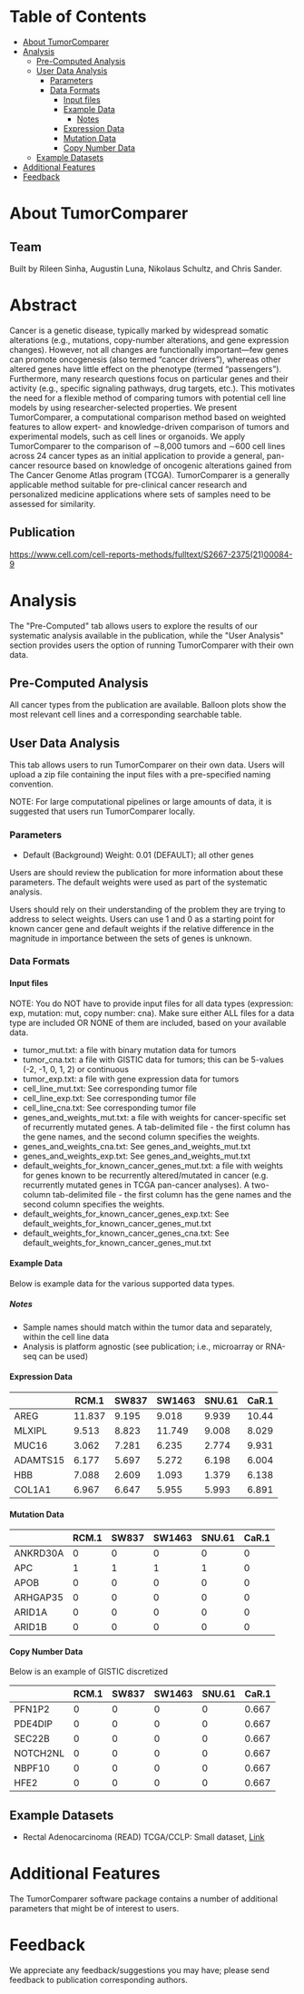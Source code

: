 # Table of Contents 

- [About TumorComparer](#about-tumorcomparer)
- [Analysis](#analysis)
  * [Pre-Computed Analysis](#pre-computed-analysis)
  * [User Data Analysis](#user-data-analysis)
    + [Parameters](#parameters)
    + [Data Formats](#data-formats)
      - [Input files](#input-files)
      - [Example Data](#example-data)
        * [Notes](#notes)
      - [Expression Data](#expression-data)
      - [Mutation Data](#mutation-data)
      - [Copy Number Data](#copy-number-data)
  * [Example Datasets](#example-datasets)
- [Additional Features](#additional-features)
- [Feedback](#feedback)

# About TumorComparer
## Team 
Built by Rileen Sinha, Augustin Luna, Nikolaus Schultz, and Chris Sander. 

# Abstract
Cancer is a genetic disease, typically marked by widespread somatic alterations (e.g., mutations, copy-number alterations, and gene expression changes). However, not all changes are functionally important—few genes can promote oncogenesis (also termed “cancer drivers”), whereas other altered genes have little effect on the phenotype (termed “passengers”). Furthermore, many research questions focus on particular genes and their activity (e.g., specific signaling pathways, drug targets, etc.). This motivates the need for a flexible method of comparing tumors with potential cell line models by using researcher-selected properties. We present TumorComparer, a computational comparison method based on weighted features to allow expert- and knowledge-driven comparison of tumors and experimental models, such as cell lines or organoids. We apply TumorComparer to the comparison of ∼8,000 tumors and ∼600 cell lines across 24 cancer types as an initial application to provide a general, pan-cancer resource based on knowledge of oncogenic alterations gained from The Cancer Genome Atlas program (TCGA). TumorComparer is a generally applicable method suitable for pre-clinical cancer research and personalized medicine applications where sets of samples need to be assessed for similarity.

## Publication
https://www.cell.com/cell-reports-methods/fulltext/S2667-2375(21)00084-9

# Analysis

The "Pre-Computed" tab allows users to explore the results of our systematic analysis available in the publication, while the "User Analysis" section provides users the option of running TumorComparer with their own data.

## Pre-Computed Analysis

All cancer types from the publication are available. Balloon plots show the most relevant cell lines and a corresponding searchable table.

## User Data Analysis

This tab allows users to run TumorComparer on their own data. Users will upload a zip file containing the input files with a pre-specified naming convention. 

NOTE: For large computational pipelines or large amounts of data, it is suggested that users run TumorComparer locally. 

### Parameters 

* Default (Background) Weight: 0.01 (DEFAULT); all other genes

Users are should review the publication for more information about these parameters. The default weights were used as part of the systematic analysis. 

Users should rely on their understanding of the problem they are trying to address to select weights. Users can use 1 and 0 as a starting point for known cancer gene and default weights if the relative difference in the magnitude in importance between the sets of genes is unknown.

### Data Formats

#### Input files 

NOTE: You do NOT have to provide input files for all data types (expression: exp, mutation: mut, copy number: cna). Make sure either ALL files for a data type are included OR NONE of them are included, based on your available data.

* tumor_mut.txt: a file with binary mutation data for tumors 
* tumor_cna.txt: a file with GISTIC data for tumors; this can be 5-values (-2, -1, 0, 1, 2) or continuous
* tumor_exp.txt: a file with gene expression data for tumors
* cell_line_mut.txt: See corresponding tumor file 
* cell_line_exp.txt: See corresponding tumor file 
* cell_line_cna.txt: See corresponding tumor file
* genes_and_weights_mut.txt: a file with weights for cancer-specific set of recurrently mutated genes. A tab-delimited file - the first column has the gene names, and the second column specifies the weights.
* genes_and_weights_cna.txt: See genes_and_weights_mut.txt
* genes_and_weights_exp.txt: See genes_and_weights_mut.txt
* default_weights_for_known_cancer_genes_mut.txt: a file with weights for genes known to be recurrently altered/mutated in cancer (e.g. recurrently mutated genes in TCGA pan-cancer analyses). A two-column tab-delimited file - the first column has the gene names and the second column specifies the weights.
* default_weights_for_known_cancer_genes_exp.txt: See default_weights_for_known_cancer_genes_mut.txt
* default_weights_for_known_cancer_genes_cna.txt: See default_weights_for_known_cancer_genes_mut.txt

#### Example Data

Below is example data for the various supported data types. 

##### Notes

* Sample names should match within the tumor data and separately, within the cell line data
* Analysis is platform agnostic (see publication; i.e., microarray or RNA-seq can be used)

#### Expression Data

|  |RCM.1|SW837|SW1463|SNU.61|CaR.1|
|--------|-----|-----|------|------|-----|
|AREG    |11.837|9.195|9.018 |9.939 |10.44|
|MLXIPL  |9.513|8.823|11.749|9.008 |8.029|
|MUC16   |3.062|7.281|6.235 |2.774 |9.931|
|ADAMTS15|6.177|5.697|5.272 |6.198 |6.004|
|HBB     |7.088|2.609|1.093 |1.379 |6.138|
|COL1A1  |6.967|6.647|5.955 |5.993 |6.891|


#### Mutation Data

|  |RCM.1|SW837|SW1463|SNU.61|CaR.1|
|--------|-----|-----|------|------|-----|
|ANKRD30A|0    |0    |0     |0     |0    |
|APC     |1    |1    |1     |1     |0    |
|APOB    |0    |0    |0     |0     |0    |
|ARHGAP35|0    |0    |0     |0     |0    |
|ARID1A  |0    |0    |0     |0     |0    |
|ARID1B  |0    |0    |0     |0     |0    |


#### Copy Number Data

Below is an example of GISTIC discretized 

|  |RCM.1|SW837|SW1463|SNU.61|CaR.1|
|--------|-----|-----|------|------|-----|
|PFN1P2  |0    |0    |0     |0     |0.667|
|PDE4DIP |0    |0    |0     |0     |0.667|
|SEC22B  |0    |0    |0     |0     |0.667|
|NOTCH2NL|0    |0    |0     |0     |0.667|
|NBPF10  |0    |0    |0     |0     |0.667|
|HFE2    |0    |0    |0     |0     |0.667|

## Example Datasets 

* Rectal Adenocarcinoma (READ) TCGA/CCLP: Small dataset, [Link](./read_data_for_running_tc.zip)

# Additional Features 

The TumorComparer software package contains a number of additional parameters that might be of interest to users. 

# Feedback

We appreciate any feedback/suggestions you may have; please send feedback to publication corresponding authors.
